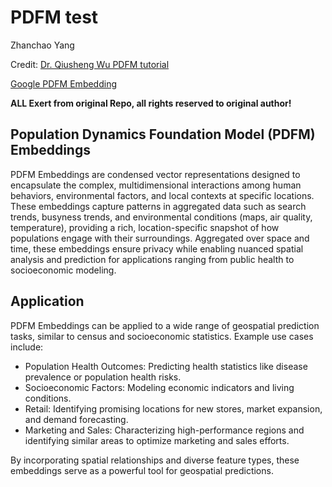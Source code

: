 # PDFM test
Zhanchao Yang



Credit: [Dr. Qiusheng Wu PDFM tutorial](https://github.com/opengeos/GeoAI-Tutorials)

[Google PDFM Embedding](https://github.com/google-research/population-dynamics)

**ALL Exert from original Repo, all rights reserved to original author!**

## Population Dynamics Foundation Model (PDFM) Embeddings
PDFM Embeddings are condensed vector representations designed to encapsulate the complex, multidimensional interactions among human behaviors, environmental factors, and local contexts at specific locations. These embeddings capture patterns in aggregated data such as search trends, busyness trends, and environmental conditions (maps, air quality, temperature), providing a rich, location-specific snapshot of how populations engage with their surroundings. Aggregated over space and time, these embeddings ensure privacy while enabling nuanced spatial analysis and prediction for applications ranging from public health to socioeconomic modeling.

## Application

PDFM Embeddings can be applied to a wide range of geospatial prediction tasks, similar to census and socioeconomic statistics. Example use cases include:

- Population Health Outcomes: Predicting health statistics like disease prevalence or population health risks.
- Socioeconomic Factors: Modeling economic indicators and living conditions.
- Retail: Identifying promising locations for new stores, market expansion, and demand forecasting.
- Marketing and Sales: Characterizing high-performance regions and identifying similar areas to optimize marketing and sales efforts.
  
By incorporating spatial relationships and diverse feature types, these embeddings serve as a powerful tool for geospatial predictions.
